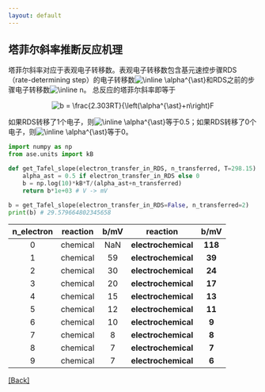 ```yaml
---
layout: default
---
```


## 塔菲尔斜率推断反应机理

塔菲尔斜率对应于表观电子转移数。表观电子转移数包含基元速控步骤RDS（rate-determining step）的电子转移数<img src="https://latex.codecogs.com/svg.image?\inline&space;\alpha^{\ast}" title="\inline \alpha^{\ast}" />和RDS之前的步骤电子转移数<img src="https://latex.codecogs.com/svg.image?\inline&space;n" title="\inline n" />。
总反应的塔菲尔斜率即等于
<center><img src="https://latex.codecogs.com/svg.image?b&space;=&space;\frac{2.303RT}{\left(\alpha^{\ast}&plus;n\right)F" title="b = \frac{2.303RT}{\left(\alpha^{\ast}+n\right)F" /></center>

如果RDS转移了1个电子，则<img src="https://latex.codecogs.com/svg.image?\inline&space;\alpha^{\ast}" title="\inline \alpha^{\ast}" />等于0.5；如果RDS转移了0个电子，则<img src="https://latex.codecogs.com/svg.image?\inline&space;\alpha^{\ast}" title="\inline \alpha^{\ast}" />等于0。

```python
import numpy as np
from ase.units import kB

def get_Tafel_slope(electron_transfer_in_RDS, n_transferred, T=298.15):
    alpha_ast = 0.5 if electron_transfer_in_RDS else 0
    b = np.log(10)*kB*T/(alpha_ast+n_transferred)
    return b*1e+03 # V -> mV

b = get_Tafel_slope(electron_transfer_in_RDS=False, n_transferred=2)
print(b) # 29.579664802345658
```

| n_electron | reaction | b/mV |     **reaction**    | **b/mV** |
|:----------:|:--------:|:----:|:-------------------:|:--------:|
|      0     | chemical |  NaN | **electrochemical** |  **118** |
|      1     | chemical |  59  | **electrochemical** |  **39**  |
|      2     | chemical |  30  | **electrochemical** |  **24**  |
|      3     | chemical |  20  | **electrochemical** |  **17**  |
|      4     | chemical |  15  | **electrochemical** |  **13**  |
|      5     | chemical |  12  | **electrochemical** |  **11**  |
|      6     | chemical |  10  | **electrochemical** |   **9**  |
|      7     | chemical |   8  | **electrochemical** |   **8**  |
|      8     | chemical |   7  | **electrochemical** |   **7**  |
|      9     | chemical |   7  | **electrochemical** |   **6**  |

[[Back]](../)

